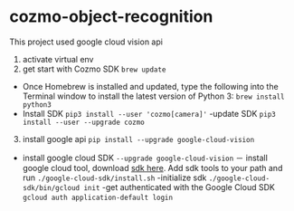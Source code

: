# cozmo-object-recognition
This project used google cloud vision api

1. activate virtual env
2. get start with Cozmo SDK
```brew update```
- Once Homebrew is installed and updated, type the following into the Terminal window to install the latest version of Python 3:
```brew install python3```
- Install SDK
```pip3 install --user 'cozmo[camera]'```
-update SDK
```pip3 install --user --upgrade cozmo```

3. install google api
```pip install --upgrade google-cloud-vision```
- install google cloud SDK
```--upgrade google-cloud-vision```
－ install google cloud tool, download [sdk here](https://dl.google.com/dl/cloudsdk/channels/rapid/downloads/google-cloud-sdk-153.0.0-darwin-x86_64.tar.gz). Add sdk tools to your path and run
```./google-cloud-sdk/install.sh```
-initialize sdk
```./google-cloud-sdk/bin/gcloud init```
-get authenticated with the Google Cloud SDK
```gcloud auth application-default login```

